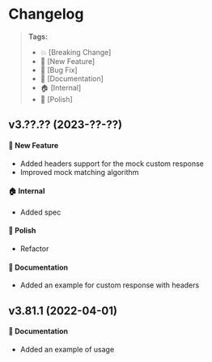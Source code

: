 Changelog
=========

> **Tags:**
> - :boom:       [Breaking Change]
> - :rocket:     [New Feature]
> - :bug:        [Bug Fix]
> - :memo:       [Documentation]
> - :house:      [Internal]
> - :nail_care:  [Polish]

## v3.??.?? (2023-??-??)

#### :rocket: New Feature

* Added headers support for the mock custom response
* Improved mock matching algorithm

#### :house: Internal

* Added spec

#### :nail_care: Polish

* Refactor

#### :memo: Documentation

* Added an example for custom response with headers

## v3.81.1 (2022-04-01)

#### :memo: Documentation

* Added an example of usage

